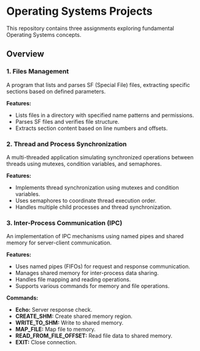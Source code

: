 # Operating Systems Projects

This repository contains three assignments exploring fundamental Operating Systems concepts.

## Overview

### 1. Files Management
A program that lists and parses SF (Special File) files, extracting specific sections based on defined parameters.

**Features:**
- Lists files in a directory with specified name patterns and permissions.
- Parses SF files and verifies file structure.
- Extracts section content based on line numbers and offsets.

### 2. Thread and Process Synchronization
A multi-threaded application simulating synchronized operations between threads using mutexes, condition variables, and semaphores.

**Features:**
- Implements thread synchronization using mutexes and condition variables.
- Uses semaphores to coordinate thread execution order.
- Handles multiple child processes and thread synchronization.

### 3. Inter-Process Communication (IPC)
An implementation of IPC mechanisms using named pipes and shared memory for server-client communication.

**Features:**
- Uses named pipes (FIFOs) for request and response communication.
- Manages shared memory for inter-process data sharing.
- Handles file mapping and reading operations.
- Supports various commands for memory and file operations.

**Commands:**
- **Echo:** Server response check.
- **CREATE_SHM:** Create shared memory region.
- **WRITE_TO_SHM:** Write to shared memory.
- **MAP_FILE:** Map file to memory.
- **READ_FROM_FILE_OFFSET:** Read file data to shared memory.
- **EXIT:** Close connection.
